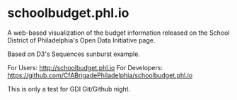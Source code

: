 schoolbudget.phl.io
===================
A web-based visualization of the budget information released on the School District of Philadelphia's Open Data Initiative page.

Based on D3's Sequences sunburst example.

For Users: http://schoolbudget.phl.io 
For Developers: https://github.com/CfABrigadePhiladelphia/schoolbudget.phl.io

This is only a test for GDI Git/Github night.
